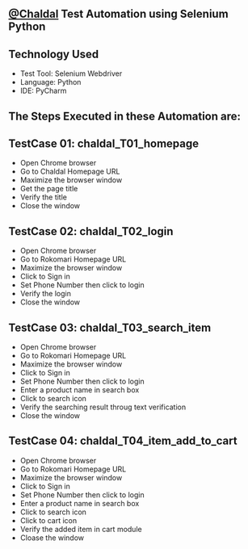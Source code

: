 ## [@Chaldal](https://chaldal.com/) Test Automation using Selenium Python
## Technology Used
- Test Tool: Selenium Webdriver
- Language: Python
- IDE: PyCharm
## The Steps Executed in these Automation are: 
## TestCase 01: chaldal_T01_homepage
- Open Chrome browser
- Go to Chaldal Homepage URL
- Maximize the browser window
- Get the page title
- Verify the title
- Close the window
## TestCase 02: chaldal_T02_login
- Open Chrome browser
- Go to Rokomari Homepage URL
- Maximize the browser window
- Click to Sign in
- Set Phone Number then click to login
- Verify the login
- Close the window
## TestCase 03: chaldal_T03_search_item
- Open Chrome browser
- Go to Rokomari Homepage URL
- Maximize the browser window
- Click to Sign in
- Set Phone Number then click to login
- Enter a product name in search box
- Click to search icon
- Verify the searching result throug text verification
- Close the window
## TestCase 04: chaldal_T04_item_add_to_cart
- Open Chrome browser
- Go to Rokomari Homepage URL
- Maximize the browser window
- Click to Sign in
- Set Phone Number then click to login
- Enter a product name in search box
- Click to search icon
- Click to cart icon
- Verify the added item in cart module
- Cloase the window
